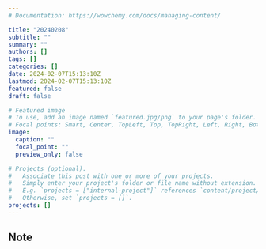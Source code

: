 ```yaml
---
# Documentation: https://wowchemy.com/docs/managing-content/

title: "20240208"
subtitle: ""
summary: ""
authors: []
tags: []
categories: []
date: 2024-02-07T15:13:10Z
lastmod: 2024-02-07T15:13:10Z
featured: false
draft: false

# Featured image
# To use, add an image named `featured.jpg/png` to your page's folder.
# Focal points: Smart, Center, TopLeft, Top, TopRight, Left, Right, BottomLeft, Bottom, BottomRight.
image:
  caption: ""
  focal_point: ""
  preview_only: false

# Projects (optional).
#   Associate this post with one or more of your projects.
#   Simply enter your project's folder or file name without extension.
#   E.g. `projects = ["internal-project"]` references `content/project/deep-learning/index.md`.
#   Otherwise, set `projects = []`.
projects: []
---
```


## Note

